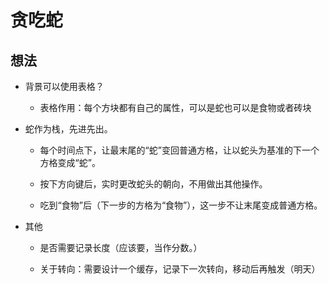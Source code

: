 # 贪吃蛇

## 想法

- 背景可以使用表格？

  - 表格作用：每个方块都有自己的属性，可以是蛇也可以是食物或者砖块

- 蛇作为栈，先进先出。

  - 每个时间点下，让最末尾的“蛇”变回普通方格，让以蛇头为基准的下一个方格变成“蛇”。

  - 按下方向键后，实时更改蛇头的朝向，不用做出其他操作。

  - 吃到“食物”后（下一步的方格为“食物”），这一步不让末尾变成普通方格。

- 其他

  - 是否需要记录长度（应该要，当作分数。）

  - 关于转向：需要设计一个缓存，记录下一次转向，移动后再触发（明天）
